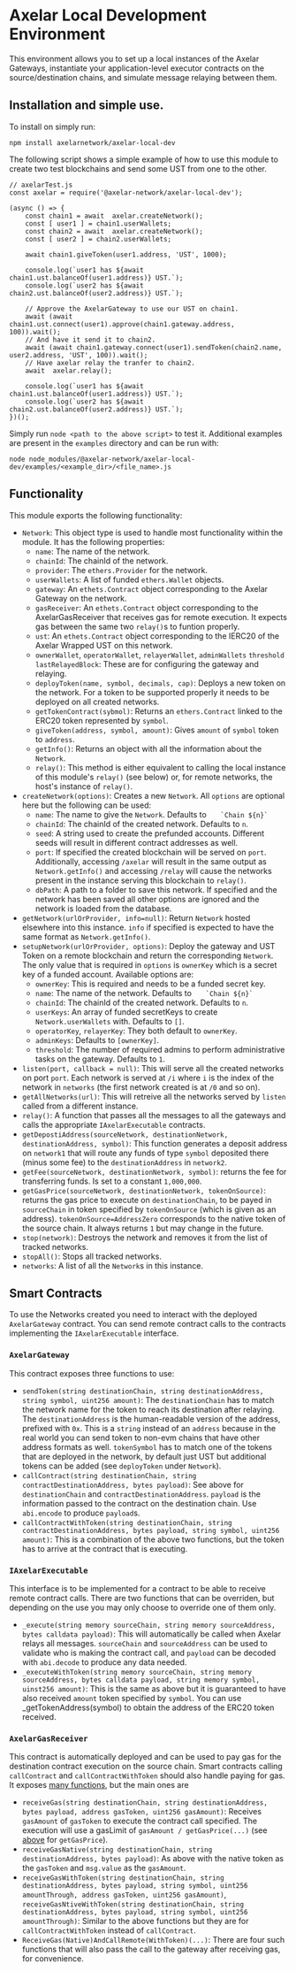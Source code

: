 # Axelar Local Development Environment

This environment allows you to set up a local instances of the Axelar Gateways, instantiate your application-level executor contracts on the source/destination chains, and simulate message relaying between them.

## Installation and simple use.

To install on simply run:

```
npm install axelarnetwork/axelar-local-dev
```

The following script shows a simple example of how to use this module to create two test blockchains and send some UST from one to the other.

```
// axelarTest.js
const axelar = require('@axelar-network/axelar-local-dev');

(async () => {
	const chain1 = await  axelar.createNetwork();
	const [ user1 ] = chain1.userWallets;
	const chain2 = await  axelar.createNetwork();
	const [ user2 ] = chain2.userWallets;

	await chain1.giveToken(user1.address, 'UST', 1000);

	console.log(`user1 has ${await  chain1.ust.balanceOf(user1.address)} UST.`);
	console.log(`user2 has ${await  chain2.ust.balanceOf(user2.address)} UST.`);

	// Approve the AxelarGateway to use our UST on chain1.
	await (await chain1.ust.connect(user1).approve(chain1.gateway.address, 100)).wait();
	// And have it send it to chain2.
	await (await chain1.gateway.connect(user1).sendToken(chain2.name, user2.address, 'UST', 100)).wait();
	// Have axelar relay the tranfer to chain2.
	await  axelar.relay();

	console.log(`user1 has ${await chain1.ust.balanceOf(user1.address)} UST.`);
	console.log(`user2 has ${await chain2.ust.balanceOf(user2.address)} UST.`);
})();
```
Simply run `node <path to the above script>` to test it. Additional examples are present in the `examples` directory and can be run with:

```
node node_modules/@axelar-network/axelar-local-dev/examples/<example_dir>/<file_name>.js
```

## Functionality

This module exports the following functionality:
- `Network`: This object type is used to handle most functionality within the module. It has the following properties:
	- `name`: The name of the network.
	- `chainId`: The chainId of the network.
	- `provider`: The `ethers.Provider` for the network.
	- `userWallets`: A list of funded `ethers.Wallet` objects.
	- `gateway`: An `ethets.Contract` object corresponding to the Axelar Gateway on the network.
	- `gasReceiver`: An `ethets.Contract` object corresponding to the AxelarGasReceiver that receives gas for remote execution. It expects gas between the same two `relay()`s to funtion properly.
	- `ust`: An `ethets.Contract` object corresponding to the IERC20 of the Axelar Wrapped UST on this network.
	- `ownerWallet`, `operatorWallet`, `relayerWallet`, `adminWallets` `threshold` `lastRelayedBlock`: These are for configuring the gateway and relaying.
	- `deployToken(name, symbol, decimals, cap)`: Deploys a new token on the network. For a token to be supported properly it needs to be deployed on all created networks.
	- `getTokenContract(sybmol)`: Returns an `ethers.Contract` linked to the ERC20 token represented by `symbol`.
	- `giveToken(address, symbol, amount)`: Gives `amount` of `symbol` token to `address`.
	- `getInfo()`: Returns an object with all the information about the `Network`. 
	- `relay()`: This method is either equivalent to calling the local instance of this module's `relay()` (see below) or, for remote networks, the host's instance of `relay()`.
- `createNetwork(options)`: Creates a new `Network`. All `options` are optional here but the following can be used:
  - `name`: The name to give the `Network`. Defaults to ``    `Chain ${n}`    ``
  - `chainId`: The chainId of the created network. Defaults to `n`.
  - `seed`: A string used to create the prefunded accounts. Different seeds will result in different contract addresses as well.
  - `port`: If specified the created blockchain will be served on `port`. Additionally, accessing `/axelar` will result in the same output as `Network.getInfo()` and accessing `/relay` will cause the networks present in the instance serving this blockchain to `relay()`.
  - `dbPath`: A path to a folder to save this network. If specified and the network has been saved all other options are ignored and the network is loaded from the database.
- `getNetwork(urlOrProvider, info=null)`: Return `Network` hosted elsewhere into this instance. `info` if specified is expected to have the same format as `Network.getInfo()`. 
- `setupNetwork(urlOrProvider, options)`: Deploy the gateway and UST Token on a remote blockchain and return the corresponding `Network`. The only value that is required in `options` is `ownerKey` which is a secret key of a funded account. Available options are:
  - `ownerKey`: This is required and needs to be a funded secret key.
  - `name`: The name of the network. Defaults to ``    `Chain ${n}`   `` 
  - `chainId`: The chainId of the created network. Defaults to `n`.
  - `userKeys`: An array of funded secretKeys to create `Network.userWallets` with. Defaults to `[]`.
  - `operatorKey`, `relayerKey`: They both default to `ownerKey`.
  - `adminKeys`: Defaults to `[ownerKey]`.
  - `threshold`: The number of required admins to perform administrative tasks on the gateway. Defaults to `1`. 
- `listen(port, callback = null)`: This will serve all the created networks on port `port`. Each network is served at `/i` where `i` is the index of the network in `networks` (the first network created is at `/0` and so on).
- `getAllNetworks(url)`: This will retreive all the networks served by `listen` called from a different instance.
- `relay()`: A function that passes all the messages to all the gateways and calls the appropriate `IAxelarExecutable` contracts.
- `getDepostiAddress(sourceNetwork, destinationNetwork, destinationAddress, symbol)`: This function generates a deposit address on `network1` that will route any funds of type `symbol` deposited there (minus some fee) to the `destinationAddress` in `network2`.
- `getFee(sourceNetwork, destinationNetwork, symbol)`: returns the fee for transferring funds. Is set to a constant `1,000,000`.
- `getGasPrice(sourceNetwork, destinationNetwork, tokenOnSource)`: returns the gas price to execute on `destinationChain`, to be payed in `sourceChain` in token specified by `tokenOnSource` (which is given as an address). `tokenOnSource=AddressZero` corresponds to the native token of the source chain. It always returns `1` but may change in the future.
- `stop(network)`: Destroys the network and removes it from the list of tracked networks.
- `stopAll()`: Stops all tracked networks.
- `networks`: A list of all the `Network`s in this instance.

## Smart Contracts
To use the Networks created you need to interact with the deployed `AxelarGateway` contract. You can send remote contract calls to the contracts implementing the `IAxelarExecutable` interface. 
### `AxelarGateway`
This contract exposes three functions to use:
- `sendToken(string destinationChain, string destinationAddress, string symbol, uint256 amount)`: The `destinationChain` has to match the network name for the token to reach its destination after relaying. The `destinationAddress` is the human-readable version of the address, prefixed with `0x`. This is a `string` instead of an `address` because in the real world you can send token to non-evm chains that have other address formats as well. `tokenSymbol` has to match one of the tokens that are deployed in the network, by default just UST but additional tokens can be added (see `deployToken` under `Network`).
- `callContract(string destinationChain, string contractDestinationAddress, bytes payload)`: See above for `destinationChain` and `contractDestinationAddress`. `payload` is the information passed to the contract on the destination chain. Use `abi.encode` to produce `payload`s.
- `callContractWithToken(string destinationChain, string contractDestinationAddress, bytes payload, string symbol, uint256 amount)`: This is a combination of the above two functions, but the token has to arrive at the contract that is executing.
### `IAxelarExecutable`
This interface is to be implemented for a contract to be able to receive remote contract calls. There are two functions that can be overriden, but depending on the use you may only choose to override one of them only.
- `_execute(string memory sourceChain, string memory sourceAddress, bytes calldata payload)`: This will automatically be called when Axelar relays all messages. `sourceChain` and `sourceAddress` can be used to validate who is making the contract call, and `payload` can be decoded with `abi.decode` to produce any data needed.
- `_executeWithToken(string memory sourceChain, string memory sourceAddress, bytes calldata payload, string memory symbol, uinst256 amount)`: This is the same as above but it is guaranteed to have also received `amount` token specified by `symbol`. You can use _getTokenAddress(symbol) to obtain the address of the ERC20 token received.
### `AxelarGasReceiver`
This contract is automatically deployed and can be used to pay gas for the destination contract execution on the source chain. Smart contracts calling `callContract` and `callContractWithToken` should also handle paying for gas. It exposes [many functions](https://github.com/axelarnetwork/axelar-cgp-solidity/blob/feat/gas-receiver/src/util/AxelarGasReceiver.sol), but the main ones are
- `receiveGas(string destinationChain, string destinationAddress, bytes payload, address gasToken, uint256 gasAmount)`: Receives `gasAmount` of `gasToken` to execute the contract call specified. The execution will use a gasLimit of `gasAmount / getGasPrice(...)` (see [above](#functionality) for `getGasPrice`).
- `receiveGasNative(string destinationChain, string destinationAddress, bytes payload)`: As above with the native token as the `gasToken` and `msg.value` as the `gasAmount`.
- `receiveGasWithToken(string destinationChain, string destinationAddress, bytes payload, string symbol, uint256 amountThrough, address gasToken, uint256 gasAmount)`, `receiveGasNtiveWithToken(string destinationChain, string destinationAddress, bytes payload, string symbol, uint256 amountThrough)`: Similar to the above functions but they are for `callContractWithToken` instead of `callContract`.
- `ReceiveGas(Native)AndCallRemote(WithToken)(...)`: There are four such functions that will also pass the call to the gateway after receiving gas, for convenience.